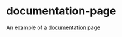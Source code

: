 # documentation-page
An example of a [documentation page](https://sheilagomes.github.io/documentation-page/)
